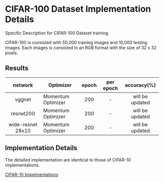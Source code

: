 # CIFAR-100 Dataset Implementation Details
Specific Description for CIFAR-100 Dataset training.

CIFAR-100 is consisted with 50,000 training images and 10,000 testing images.
Each images is consisted in an RGB format with the size of 32 x 32 pixels.

## Results
|      network      | Optimizer          | epoch | per epoch | accuracy(%)     |
|:-----------------:|--------------------|:-----:|:---------:|:---------------:|
|       vggnet      | Momentum Optimizer |  200  |     -     | will be updated |
|      resnet200    | Momentum Optimizer |  200  |     -     | will be updated |
| wide-resnet 28x10 | Momentum Optimizer |  200  |     -     | will be updated |

## Implementation Details
The detailed implementation are identical to those of CIFAR-10 implementations.

[CIFAR-10 Impelmentations](../cifar10/README.md)
